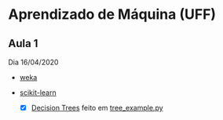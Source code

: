 # Aprendizado de Máquina (UFF)

## Aula 1

Dia 16/04/2020

- [weka](https://waikato.github.io/weka-wiki/downloading_weka/)

- [scikit-learn](https://scikit-learn.org/stable/getting_started.html)

  - [X] [Decision Trees](https://scikit-learn.org/stable/modules/tree.html) feito em [tree_example.py](aula1/1tree_example.py)
